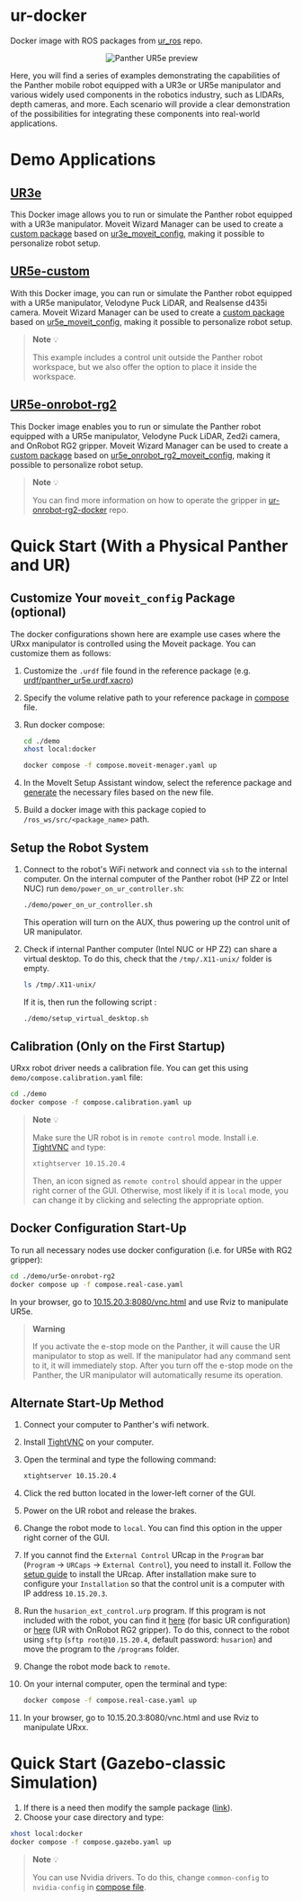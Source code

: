 # ur-docker

Docker image with ROS packages from [ur_ros](https://github.com/husarion/ur_ros) repo.

<p align="center">
  <img alt="Panther UR5e preview" src="https://github-readme-figures.s3.eu-central-1.amazonaws.com/panther/ur-docker/panther_with_ur_move.gif" >
</p>

Here, you will find a series of examples demonstrating the capabilities of the Panther mobile robot equipped with a UR3e or UR5e manipulator and various widely used components in the robotics industry, such as LIDARs, depth cameras, and more. Each scenario will provide a clear demonstration of the possibilities for integrating these components into real-world applications.

# Demo Applications

## [UR3e](./demo/ur3e/)

This Docker image allows you to run or simulate the Panther robot equipped with a UR3e manipulator. Moveit Wizard Manager can be used to create a [custom package](#customize-your-moveit_config-package-optional) based on [ur3e_moveit_config](https://github.com/husarion/ur_ros/tree/main/ur3e_moveit_config), making it possible to personalize robot setup.

## [UR5e-custom](./demo/ur5e-custom/)

With this Docker image, you can run or simulate the Panther robot equipped with a UR5e manipulator, Velodyne Puck LiDAR, and Realsense d435i camera. Moveit Wizard Manager can be used to create a [custom package](#customize-your-moveit_config-package-optional) based on [ur5e_moveit_config](https://github.com/husarion/ur_ros/tree/main/ur5e_moveit_config), making it possible to personalize robot setup.

> **Note** 💡
>
> This example includes a control unit outside the Panther robot workspace, but we also offer the option to place it inside the workspace.

## [UR5e-onrobot-rg2](./demo/ur5e-onrobot-rg2/)

This Docker image enables you to run or simulate the Panther robot equipped with a UR5e manipulator, Velodyne Puck LiDAR, Zed2i camera, and OnRobot RG2 gripper. Moveit Wizard Manager can be used to create a [custom package](#customize-your-moveit_config-package-optional) based on [ur5e_onrobot_rg2_moveit_config](https://github.com/husarion/ur_ros/tree/main/ur5e_onrobot_rg2_moveit_config), making it possible to personalize robot setup.

> **Note** 💡
>
> You can find more information on how to operate the gripper in [ur-onrobot-rg2-docker](https://github.com/husarion/ur-onrobot-rg2-docker) repo.

# Quick Start (With a Physical Panther and UR)

## Customize Your `moveit_config` Package (**optional**)

The docker configurations shown here are example use cases where the URxx manipulator is controlled using the Moveit package. You can customize them as follows:

1. Customize the `.urdf` file found in the reference package (e.g. [urdf/panther_ur5e.urdf.xacro](https://github.com/husarion/ur_ros/blob/main/ur5e_moveit_config/urdf/panther_ur5e.urdf.xacro))

2. Specify the volume relative path to your reference package in [compose](demo/compose.moveit-menager.yaml#L10) file.

3. Run docker compose:

    ```bash
    cd ./demo
    xhost local:docker

    docker compose -f compose.moveit-menager.yaml up

3. In the MoveIt Setup Assistant window, select the reference package and [generate](http://docs.ros.org/en/hydro/api/moveit_setup_assistant/html/doc/tutorial.html) the necessary files based on the new file.
4. Build a docker image with this package copied to `/ros_ws/src/<package_name>` path.

## Setup the Robot System

1. Connect to the robot's WiFi network and connect via `ssh` to the internal computer. On the internal computer of the Panther robot (HP Z2 or Intel NUC) run `demo/power_on_ur_controller.sh`:

    ```bash
    ./demo/power_on_ur_controller.sh
    ```

    This operation will turn on the AUX, thus powering up the control unit of UR manipulator.

2. Check if internal Panther computer (Intel NUC or HP Z2) can share a virtual desktop. To do this, check that the `/tmp/.X11-unix/` folder is empty.

    ```bash
    ls /tmp/.X11-unix/
    ```

    If it is, then run the following script :

    ```bash
    ./demo/setup_virtual_desktop.sh
    ```

## Calibration (Only on the First Startup)

URxx robot driver needs a calibration file. You can get this using `demo/compose.calibration.yaml` file:

```bash
cd ./demo
docker compose -f compose.calibration.yaml up
```

> **Note** 💡
>
> Make sure the UR robot is in `remote control` mode. Install i.e. [TightVNC](https://help.ubuntu.com/community/VNC/Clients) and type:
>
> ```bash
> xtightserver 10.15.20.4
> ```
>
> Then, an icon signed as `remote control` should appear in the upper right corner of the GUI. Otherwise, most likely if it is `local` mode, you can change it by clicking and selecting the appropriate option.
## Docker Configuration Start-Up

To run all necessary nodes use docker configuration (i.e. for UR5e with RG2 gripper):

```bash
cd ./demo/ur5e-onrobot-rg2
docker compose up -f compose.real-case.yaml
```

In your browser, go to [10.15.20.3:8080/vnc.html](http://10.15.20.3:8080/vnc.html) and use Rviz to manipulate UR5e.

> **Warning**
>
> If you activate the e-stop mode on the Panther, it will cause the UR manipulator to stop as well. If the manipulator had any command sent to it, it will immediately stop. After you turn off the e-stop mode on the Panther, the UR manipulator will automatically resume its operation.

## Alternate Start-Up Method

1. Connect your computer to Panther's wifi network.
2. Install [TightVNC](https://help.ubuntu.com/community/VNC/Clients) on your computer.
3. Open the terminal and type the following command:
   
    ```bash
    xtightserver 10.15.20.4
    ```

4. Click the red button located in the lower-left corner of the GUI.
5. Power on the UR robot and release the brakes.
6. Change the robot mode to `local`. You can find this option in the upper right corner of the GUI.
7. If you cannot find the `External Control` URcap in the `Program` bar (`Program` -> `URCaps` -> `External Control`), you need to install it. Follow the [setup guide](https://github.com/UniversalRobots/Universal_Robots_ROS_Driver/blob/master/ur_robot_driver/doc/install_urcap_e_series.md) to install the URcap. After installation make sure to configure your `Installation` so that the control unit is a computer with IP address `10.15.20.3`.
8. Run the `husarion_ext_control.urp` program. If this program is not included with the robot, you can find it [here](./ur-programs/) (for basic UR configuration) or [here](https://github.com/husarion/ur-onrobot-rg2-docker/tree/main/ur-programs) (UR with OnRobot RG2 gripper). To do this, connect to the robot using `sftp` (`sftp root@10.15.20.4`, default password: `husarion`) and move the program to the `/programs` folder.

9. Change the robot mode back to `remote`.
10. On your internal computer, open the terminal and type:

    ```bash
    docker compose -f compose.real-case.yaml up
    ```
11. In your browser, go to 10.15.20.3:8080/vnc.html and use Rviz to manipulate URxx.

# Quick Start (Gazebo-classic Simulation)

1. If there is a need then modify the sample package ([link](#customize-your-moveit_config-package-optional)).
2. Choose your case directory and type:

```bash
xhost local:docker
docker compose -f compose.gazebo.yaml up
```

> **Note** 💡
>
> You can use Nvidia drivers. To do this, change `common-config` to `nvidia-config` in [compose file](./demo/ur5e-custom/compose.gazebo.yaml#L23).
